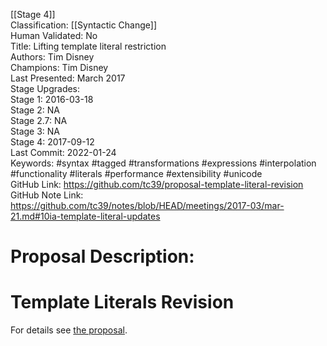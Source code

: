 [[Stage 4]]<br>Classification: [[Syntactic Change]]<br>Human Validated: No<br>Title: Lifting template literal restriction<br>Authors: Tim Disney<br>Champions: Tim Disney<br>Last Presented: March 2017<br>Stage Upgrades:<br>Stage 1: 2016-03-18  
Stage 2: NA  
Stage 2.7: NA  
Stage 3: NA  
Stage 4: 2017-09-12<br>Last Commit: 2022-01-24<br>Keywords: #syntax #tagged #transformations #expressions #interpolation #functionality #literals #performance #extensibility #unicode<br>GitHub Link: https://github.com/tc39/proposal-template-literal-revision <br>GitHub Note Link: https://github.com/tc39/notes/blob/HEAD/meetings/2017-03/mar-21.md#10ia-template-literal-updates
# Proposal Description:
# Template Literals Revision

For details see [the proposal](https://tc39.github.io/proposal-template-literal-revision/).
<br>
